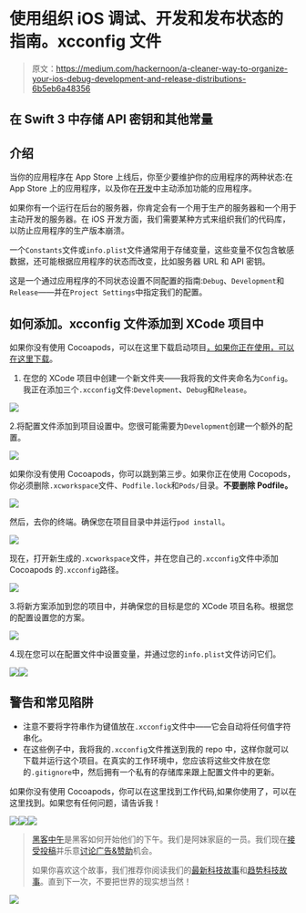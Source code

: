 # 使用组织 iOS 调试、开发和发布状态的指南。xcconfig 文件

> 原文：<https://medium.com/hackernoon/a-cleaner-way-to-organize-your-ios-debug-development-and-release-distributions-6b5eb6a48356>

## 在 Swift 3 中存储 API 密钥和其他常量

## 介绍

当你的应用程序在 App Store 上线后，你至少要维护你的应用程序的两种状态:在 App Store 上的应用程序，以及你在[开发](https://hackernoon.com/tagged/development)中主动添加功能的应用程序。

如果你有一个运行在后台的服务器，你肯定会有一个用于生产的服务器和一个用于主动开发的服务器。在 iOS 开发方面，我们需要某种方式来组织我们的代码库，以防止应用程序的生产版本崩溃。

一个`Constants`文件或`info.plist`文件通常用于存储变量，这些变量不仅包含敏感数据，还可能根据应用程序的状态而改变，比如服务器 URL 和 API 密钥。

这是一个通过应用程序的不同状态设置不同配置的指南:`Debug`、`Development`和`Release`——并在`Project Settings`中指定我们的配置。

## 如何添加。xcconfig 文件添加到 XCode 项目中

如果你没有使用 Cocoapods，可以在这里下载启动项目[，如果你正在使用，可以在这里](https://github.com/juliascript/xcconfigTutorial/commit/053528c6ce8df9a50fdbf575bbaaae8fe1b9caf0)[下载](https://github.com/juliascript/xcconfigTutorial-withCocoapods/commit/f58e5821dee2c8101d9ae6bea36159c8eae8cbe4)。

1.  在您的 XCode 项目中创建一个新文件夹——我将我的文件夹命名为`Config`。我正在添加三个`.xcconfig`文件:`Development`、`Debug`和`Release`。

![](img/ec37d7e5c3a37ce1bc03a0fad6ca5650.png)

2.将配置文件添加到项目设置中。您很可能需要为`Development`创建一个额外的配置。

![](img/57d8c2e342312b18bccf4b960915f3fd.png)

如果你没有使用 Cocoapods，你可以跳到第三步。如果你正在使用 Cocopods，你必须删除`.xcworkspace`文件、`Podfile.lock`和`Pods/`目录。**不要删除 Podfile。**

![](img/bd1fd5e1fab9b83c96e0b1f6702aea67.png)

然后，去你的终端。确保您在项目目录中并运行`pod install`。

![](img/ecaa54f44fbd949de460a623fcfc81ab.png)

现在，打开新生成的`.xcworkspace`文件，并在您自己的`.xcconfig`文件中添加 Cocoapods 的`.xcconfig`路径。

![](img/54c46cf3dc99941b43ef8837d87d6304.png)

3.将新方案添加到您的项目中，并确保您的目标是您的 XCode 项目名称。根据您的配置设置您的方案。

![](img/6f1c549ec635abebf0fb34704425e6e4.png)

4.现在您可以在配置文件中设置变量，并通过您的`info.plist`文件访问它们。

![](img/4d2e47a54d5e007cdb594234f414a7ea.png)![](img/378f60d9bd3e0cbe4024c6b6d607ac9b.png)

## 警告和常见陷阱

*   注意不要将字符串作为键值放在`.xcconfig`文件中——它会自动将任何值字符串化。
*   在这些例子中，我将我的`.xcconfig`文件推送到我的 repo 中，这样你就可以下载并运行这个项目。在真实的工作环境中，您应该将这些文件放在您的`.gitignore`中，然后拥有一个私有的存储库来跟上配置文件中的更新。

如果你没有使用 Cocoapods，你可以在这里找到工作代码,如果你使用了，可以在这里找到。如果您有任何问题，请告诉我！

[![](img/50ef4044ecd4e250b5d50f368b775d38.png)](http://bit.ly/HackernoonFB)[![](img/979d9a46439d5aebbdcdca574e21dc81.png)](https://goo.gl/k7XYbx)[![](img/2930ba6bd2c12218fdbbf7e02c8746ff.png)](https://goo.gl/4ofytp)

> [黑客中午](http://bit.ly/Hackernoon)是黑客如何开始他们的下午。我们是阿妹家庭的一员。我们现在[接受投稿](http://bit.ly/hackernoonsubmission)并乐意[讨论广告&赞助](mailto:partners@amipublications.com)机会。
> 
> 如果你喜欢这个故事，我们推荐你阅读我们的[最新科技故事](http://bit.ly/hackernoonlatestt)和[趋势科技故事](https://hackernoon.com/trending)。直到下一次，不要把世界的现实想当然！

![](img/be0ca55ba73a573dce11effb2ee80d56.png)